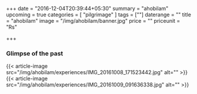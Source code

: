 +++
date = "2016-12-04T20:39:44+05:30"
summary = "ahobilam"
upcoming = true
categories = [ "pilgrimage" ]
tags = [""]
daterange = ""
title = "ahobilam"
image = "/img/ahobilam/banner.jpg"
price = ""
priceunit = "Rs"

+++

### Glimpse of the past
{{< article-image src="/img/ahobilam/experiences/IMG_20161008_171523442.jpg" alt="" >}}
{{< article-image src="/img/ahobilam/experiences/IMG_20161009_091636338.jpg" alt="" >}}
